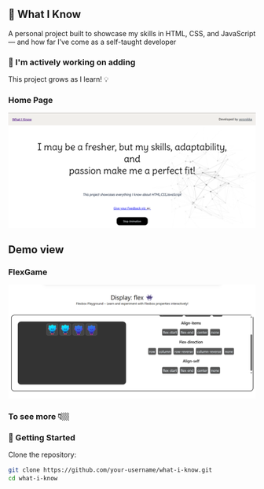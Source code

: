 ## 📘 What I Know
A personal project built to showcase my skills in HTML, CSS, and JavaScript — and how far I’ve come as a self-taught developer

### 🚧 I'm actively working on adding

This project grows as I learn! 💡

### Home Page

![Home Page](assets/HomePage1.png)

## Demo view

### FlexGame

![FlexGame](assets/FlexGame.png)

### To see more 👇🏼

### 🚀 Getting Started

Clone the repository:

```bash
git clone https://github.com/your-username/what-i-know.git
cd what-i-know

